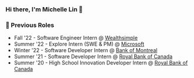 ### Hi there, I'm Michelle Lin 👋

<!--
**michelle-linn/michelle-linn** is a ✨ _special_ ✨ repository because its `README.md` (this file) appears on your GitHub profile.

Here are some ideas to get you started:
- 🔭 I’m currently working on ...
- 🌱 I’m currently learning ...
- 👯 I’m looking to collaborate on ...
- 🤔 I’m looking for help with ...
- 💬 Ask me about ...
- 📫 How to reach me: ...
- 😄 Pronouns: ...
- ⚡ Fun fact: ...
-->
### 👻 Previous Roles
- Fall '22   - Software Engineer Intern @ [Wealthsimple](https://www.wealthsimple.com/en-ca)
- Summer '22 - Explore Intern (SWE & PM) @ [Microsoft](https://github.com/microsoft/CBL-Mariner)
- Winter '22 - Software Developer Intern @ [Bank of Montreal](https://www.bmo.com/main/personal)
- Summer '21 - Software Developer Intern @ [Royal Bank of Canada](https://www.rbc.com/about-rbc.html)
- Summer '20 - High School Innovation Developer Intern @ [Royal Bank of Canada](https://www.rbc.com/about-rbc.html)
